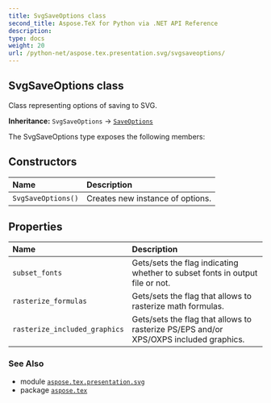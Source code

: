 ```yaml
---
title: SvgSaveOptions class
second_title: Aspose.TeX for Python via .NET API Reference
description: 
type: docs
weight: 20
url: /python-net/aspose.tex.presentation.svg/svgsaveoptions/
---
```


## SvgSaveOptions class

Class representing options of saving to SVG.

**Inheritance:** `SvgSaveOptions` → [`SaveOptions`](/tex/python-net/aspose.tex.presentation/saveoptions)

The SvgSaveOptions type exposes the following members:
## Constructors
| Name | Description |
| :- | :- |
| `SvgSaveOptions()` | Creates new instance of options. |
## Properties
| Name | Description |
| :- | :- |
| `subset_fonts` | Gets/sets the flag indicating whether to subset fonts in output file or not. |
| `rasterize_formulas` | Gets/sets the flag that allows to rasterize math formulas. |
| `rasterize_included_graphics` | Gets/sets the flag that allows to rasterize PS/EPS and/or XPS/OXPS included graphics. |

### See Also

* module [`aspose.tex.presentation.svg`](/tex/python-net/aspose.tex.presentation.svg/)
* package [`aspose.tex`](/tex/python-net/)

